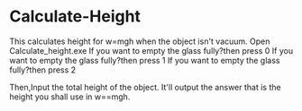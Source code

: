 # Calculate-Height
This calculates height for w=mgh when the object isn't vacuum.
Open Calculate_height.exe
If you want to empty the glass fully?then press 0
If you want to empty the glass fully?then press 1
If you want to empty the glass fully?then press 2

Then,Input the total height of the object.
It'll output the answer that is the height you shall use in w==mgh.

